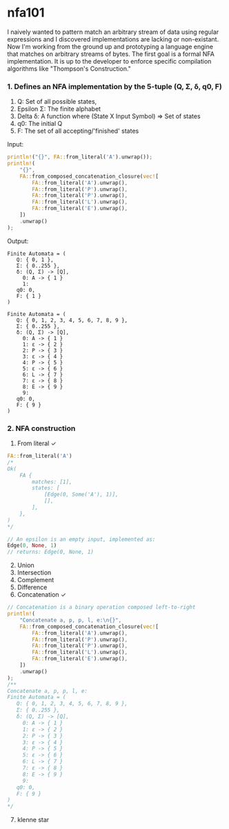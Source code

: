 # nfa101

I naively wanted to pattern match an arbitrary stream of data using regular expressions and I discovered implementations are lacking or non-existant. Now I'm working from the ground up and prototyping a language engine that matches on arbitrary streams of bytes. The first goal is a formal NFA implementation. It is up to the developer to enforce specific compilation algorithms like "Thompson's Construction."

### 1. Defines an NFA implementation by the 5-tuple (Q, Σ, δ, q0, F)

1. Q: Set of all possible states,
2. Epsilon Σ: The finite alphabet
3. Delta δ: A function where (State X Input Symbol) => Set of states
4. q0: The initial Q
5. F: The set of all accepting/'finished' states

Input:

```rust
println!("{}", FA::from_literal('A').unwrap());
println!(
    "{}",
    FA::from_composed_concatenation_closure(vec![
        FA::from_literal('A').unwrap(),
        FA::from_literal('P').unwrap(),
        FA::from_literal('P').unwrap(),
        FA::from_literal('L').unwrap(),
        FA::from_literal('E').unwrap(),
    ])
    .unwrap()
);
```

Output:

```
Finite Automata = (
   Q: { 0, 1 },
   Σ: { 0..255 },
   δ: (Q, Σ) -> [Q],
     0: A -> { 1 }
     1:
   q0: 0,
   F: { 1 }
)

Finite Automata = (
   Q: { 0, 1, 2, 3, 4, 5, 6, 7, 8, 9 },
   Σ: { 0..255 },
   δ: (Q, Σ) -> [Q],
     0: A -> { 1 }
     1: ε -> { 2 }
     2: P -> { 3 }
     3: ε -> { 4 }
     4: P -> { 5 }
     5: ε -> { 6 }
     6: L -> { 7 }
     7: ε -> { 8 }
     8: E -> { 9 }
     9:
   q0: 0,
   F: { 9 }
)
```

### 2. NFA construction

1. From literal ✓

```rust
FA::from_literal('A')
/*
Ok(
    FA {
        matches: [1],
        states: [
            [Edge(0, Some('A'), 1)],
            [],
        ],
    },
)
*/
```

```rust
// An epsilon is an empty input, implemented as:
Edge(0, None, 1)
// returns: Edge(0, None, 1)
```

2. Union
3. Intersection
4. Complement
5. Difference
6. Concatenation ✓

```rust
// Concatenation is a binary operation composed left-to-right
println!(
    "Concatenate a, p, p, l, e:\n{}",
    FA::from_composed_concatenation_closure(vec![
        FA::from_literal('A').unwrap(),
        FA::from_literal('P').unwrap(),
        FA::from_literal('P').unwrap(),
        FA::from_literal('L').unwrap(),
        FA::from_literal('E').unwrap(),
    ])
    .unwrap()
);
/**
Concatenate a, p, p, l, e:
Finite Automata = (
   Q: { 0, 1, 2, 3, 4, 5, 6, 7, 8, 9 },
   Σ: { 0..255 },
   δ: (Q, Σ) -> [Q],
     0: A -> { 1 }
     1: ε -> { 2 }
     2: P -> { 3 }
     3: ε -> { 4 }
     4: P -> { 5 }
     5: ε -> { 6 }
     6: L -> { 7 }
     7: ε -> { 8 }
     8: E -> { 9 }
     9:
   q0: 0,
   F: { 9 }
)
*/
```

7. klenne star
